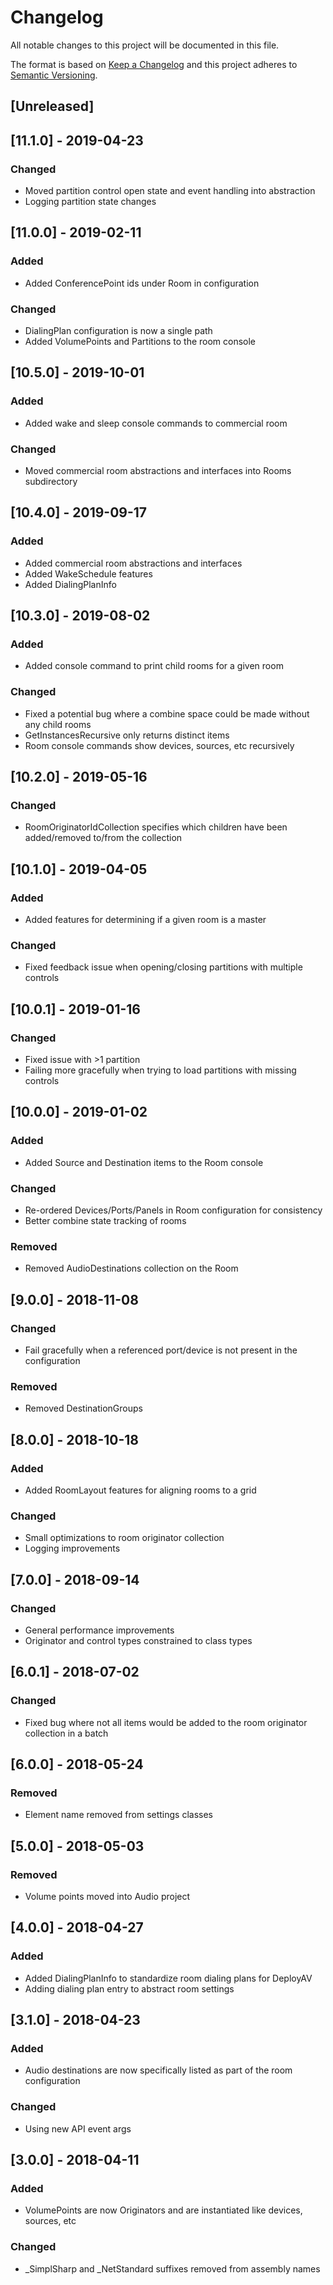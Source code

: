 # Changelog
All notable changes to this project will be documented in this file.

The format is based on [Keep a Changelog](http://keepachangelog.com/en/1.0.0/)
and this project adheres to [Semantic Versioning](http://semver.org/spec/v2.0.0.html).

## [Unreleased]

## [11.1.0] - 2019-04-23
### Changed
 - Moved partition control open state and event handling into abstraction
 - Logging partition state changes

## [11.0.0] - 2019-02-11
### Added
 - Added ConferencePoint ids under Room in configuration

### Changed
 - DialingPlan configuration is now a single path
 - Added VolumePoints and Partitions to the room console

## [10.5.0] - 2019-10-01
### Added
 - Added wake and sleep console commands to commercial room

### Changed
 - Moved commercial room abstractions and interfaces into Rooms subdirectory

## [10.4.0] - 2019-09-17
### Added
 - Added commercial room abstractions and interfaces
 - Added WakeSchedule features
 - Added DialingPlanInfo

## [10.3.0] - 2019-08-02
### Added
 - Added console command to print child rooms for a given room

### Changed
 - Fixed a potential bug where a combine space could be made without any child rooms
 - GetInstancesRecursive only returns distinct items
 - Room console commands show devices, sources, etc recursively

## [10.2.0] - 2019-05-16
### Changed
 - RoomOriginatorIdCollection specifies which children have been added/removed to/from the collection

## [10.1.0] - 2019-04-05
### Added
 - Added features for determining if a given room is a master

### Changed
 - Fixed feedback issue when opening/closing partitions with multiple controls

## [10.0.1] - 2019-01-16
### Changed
 - Fixed issue with >1 partition
 - Failing more gracefully when trying to load partitions with missing controls

## [10.0.0] - 2019-01-02
### Added
 - Added Source and Destination items to the Room console

### Changed
 - Re-ordered Devices/Ports/Panels in Room configuration for consistency
 - Better combine state tracking of rooms
 
### Removed
 - Removed AudioDestinations collection on the Room

## [9.0.0] - 2018-11-08
### Changed
 - Fail gracefully when a referenced port/device is not present in the configuration

### Removed
 - Removed DestinationGroups

## [8.0.0] - 2018-10-18
### Added
 - Added RoomLayout features for aligning rooms to a grid
 
### Changed
 - Small optimizations to room originator collection
 - Logging improvements

## [7.0.0] - 2018-09-14
### Changed
 - General performance improvements
 - Originator and control types constrained to class types

## [6.0.1] - 2018-07-02
### Changed
 - Fixed bug where not all items would be added to the room originator collection in a batch

## [6.0.0] - 2018-05-24
### Removed
 - Element name removed from settings classes

## [5.0.0] - 2018-05-03
### Removed
 - Volume points moved into Audio project

## [4.0.0] - 2018-04-27
### Added
 - Added DialingPlanInfo to standardize room dialing plans for DeployAV
 - Adding dialing plan entry to abstract room settings

## [3.1.0] - 2018-04-23
### Added
 - Audio destinations are now specifically listed as part of the room configuration

### Changed
 - Using new API event args

## [3.0.0] - 2018-04-11
### Added
 - VolumePoints are now Originators and are instantiated like devices, sources, etc

### Changed
 - _SimplSharp and _NetStandard suffixes removed from assembly names